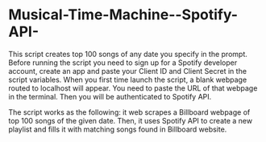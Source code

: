 # Musical-Time-Machine--Spotify-API-

This script creates top 100 songs of any date you specify in the prompt. Before running the script you need to sign up for a Spotify developer
account, create an app and paste your Client ID and Client Secret in the script variables.
When you first time launch the script, a blank webpage routed to localhost will appear. You need to paste the URL of that webpage in the
terminal. Then you will be authenticated to Spotify API.

The script works as the following: it web scrapes a Billboard webpage of top 100 songs of the given date. Then, it uses Spotify API to create
a new playlist and fills it with matching songs found in Billboard website.

